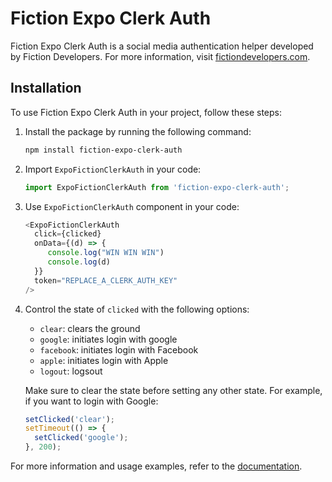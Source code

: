 # Fiction Expo Clerk Auth

Fiction Expo Clerk Auth is a social media authentication helper developed by Fiction Developers. For more information, visit [fictiondevelopers.com](https://fictiondevelopers.com).

## Installation

To use Fiction Expo Clerk Auth in your project, follow these steps:

1. Install the package by running the following command:
    ```bash
    npm install fiction-expo-clerk-auth
    ```

2. Import `ExpoFictionClerkAuth` in your code:
    ```javascript
    import ExpoFictionClerkAuth from 'fiction-expo-clerk-auth';
    ```

3. Use `ExpoFictionClerkAuth` component in your code:
    ```javascript
    <ExpoFictionClerkAuth 
      click={clicked} 
      onData={(d) => {
         console.log("WIN WIN WIN")
         console.log(d)
      }}
      token="REPLACE_A_CLERK_AUTH_KEY"
    />
    ```

4. Control the state of `clicked` with the following options:
    - `clear`: clears the ground
    - `google`: initiates login with google
    - `facebook`: initiates login with Facebook
    - `apple`: initiates login with Apple
    - `logout`: logsout

    Make sure to clear the state before setting any other state. For example, if you want to login with Google:
    ```javascript
    setClicked('clear');
    setTimeout(() => {
      setClicked('google');
    }, 200);
    ```

For more information and usage examples, refer to the [documentation](https://fictiondevelopers.com).

